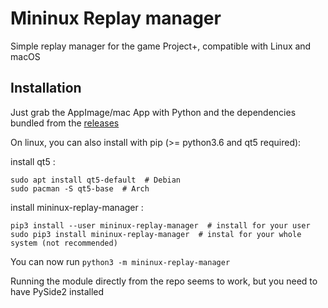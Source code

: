 # Mininux Replay manager

Simple replay manager for the game Project+, compatible with Linux and macOS

## Installation
Just grab the AppImage/mac App with Python and the dependencies bundled from the [releases](https://github.com/MininuxDev/mininux-replay-manager/releases/)

On linux, you can also install with pip (>= python3.6 and qt5 required):

install qt5 :
```
sudo apt install qt5-default  # Debian
sudo pacman -S qt5-base  # Arch
```
install mininux-replay-manager :
```
pip3 install --user mininux-replay-manager  # install for your user
sudo pip3 install mininux-replay-manager  # instal for your whole system (not recommended)
```
You can now run `python3 -m mininux-replay-manager`

Running the module directly from the repo seems to work, but you need to have PySide2 installed 
